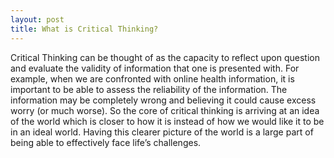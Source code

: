 ```yaml
---
layout: post
title: What is Critical Thinking?
---
```

Critical Thinking can be thought of as the capacity to reflect upon question and evaluate the validity of information that one is presented with. For example, when we are confronted with online health information, it is important to be able to assess the reliability of the information. The information may be completely wrong and believing it could cause excess worry (or much worse). So the core of critical thinking is arriving at an idea of the world which is closer to how it is instead of how we would like it to be in an ideal world. Having this clearer picture of the world is a large part of being able to effectively face life’s challenges. 